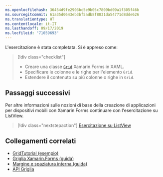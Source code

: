 ```yaml
---
ms.openlocfilehash: 36454d9fe2903bc5e9b05c7809bd09a1f305f46b
ms.sourcegitcommit: 61a35d0643eb3bf5adb8f8831da54771d8dde626
ms.translationtype: HT
ms.contentlocale: it-IT
ms.lasthandoff: 09/17/2019
ms.locfileid: "71059693"
---
```

L'esercitazione è stata completata. Si è appreso come:

> [!div class="checklist"]
>
> - Creare una classe [`Grid`](xref:Xamarin.Forms.Grid) Xamarin.Forms in XAML.
> - Specificare le colonne e le righe per l'elemento `Grid`.
> - Estendere il contenuto su più colonne o righe in `Grid`.

## <a name="next-steps"></a>Passaggi successivi

Per altre informazioni sulle nozioni di base della creazione di applicazioni per dispositivi mobili con Xamarin.Forms continuare con l'esercitazione su ListView.

> [!div class="nextstepaction"]
> [Esercitazione su ListView](~/get-started/tutorials/listview/index.yml)

## <a name="related-links"></a>Collegamenti correlati

- [GridTutorial (esempio)](https://docs.microsoft.com/samples/xamarin/xamarin-forms-samples/getstarted-tutorials-gridtutorial/)
- [Griglia Xamarin.Forms (guida)](~/xamarin-forms/user-interface/layouts/grid.md)
- [Margine e spaziatura interna (guida)](~/xamarin-forms/user-interface/layouts/margin-and-padding.md)
- [API Griglia](xref:Xamarin.Forms.Grid)
